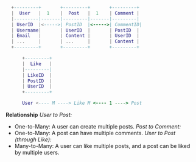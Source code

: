 ```lua
  +---------+       +---------+       +---------+
  |  User   |  1    |  Post   |  1    | Comment |
  |---------|-------|---------|-------|---------|
  | UserID  |<----->| PostID  |<----->| CommentID|
  | Username|       | UserID  |       | PostID  |
  | Email   |       | Content |       | UserID  |
  | ...     |       | ...     |       | Content |
  +---------+       +---------+       +---------+

      +---------+
      |  Like   |
      |---------|
      | LikeID  |
      | PostID  |
      | UserID  |
      +---------+

      User <---- M ----> Like M <---- 1 ----> Post
```

**Relationship**
*User to Post:*
- One-to-Many: A user can create multiple posts. 
*Post to Comment:*
- One-to-Many: A post can have multiple comments. 
*User to Post (through Like):*
- Many-to-Many: A user can like multiple posts, and a post can be liked by multiple users. 